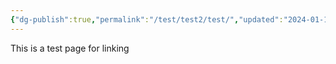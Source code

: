 ```yaml
---
{"dg-publish":true,"permalink":"/test/test2/test/","updated":"2024-01-12T12:09:06.498+08:00"}
---
```


This is a test page for linking